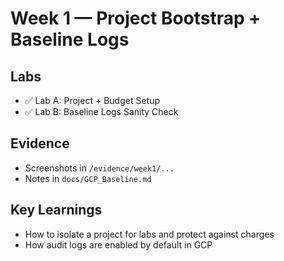 # Week 1 — Project Bootstrap + Baseline Logs

## Labs
- ✅ Lab A: Project + Budget Setup
- ✅ Lab B: Baseline Logs Sanity Check

## Evidence
- Screenshots in `/evidence/week1/...`  
- Notes in `docs/GCP_Baseline.md`

## Key Learnings
- How to isolate a project for labs and protect against charges  
- How audit logs are enabled by default in GCP  
